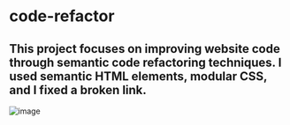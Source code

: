 # code-refactor
## This project focuses on improving website code through semantic code refactoring techniques. I used semantic HTML elements, modular CSS, and I fixed a broken link.  


![image](https://github.com/Dawnie2021/code-refactor/assets/79551988/09d83e5c-ebba-4db4-aef6-f4e380f4518a)
